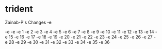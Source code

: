 # trident

Zainab-P's Changes
-e

-e
-e
-e 1
-e 2
-e 3
-e 4
-e 5
-e 6
-e 7
-e 8
-e 9
-e 10
-e 11
-e 12
-e 13
-e 14
-e 15
-e 16
-e 17
-e 18
-e 19
-e 20
-e 21
-e 22
-e 23
-e 24
-e 25
-e 26
-e 27
-e 28
-e 29
-e 30
-e 31
-e 32
-e 33
-e 34
-e 35
-e 36
